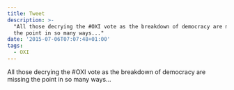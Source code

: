 ```yaml
---
title: Tweet
description: >-
  "All those decrying the #OXI vote as the breakdown of democracy are missing
  the point in so many ways..."
date: '2015-07-06T07:07:48+01:00'
tags:
  - OXI
---
```

All those decrying the #OXI vote as the breakdown of democracy are missing the point in so many ways...
